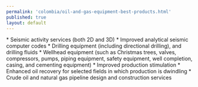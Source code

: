 ```yaml
--- 
permalink: 'colombia/oil-and-gas-equipment-best-products.html' 
published: true 
layout: default
---
```

<div id="oil-and-gas-equipment-best-products">
* Seismic activity services (both 2D and 3D)
* Improved analytical seismic computer codes
* Drilling equipment (including directional drilling), and drilling fluids
* Wellhead equipment (such as Christmas trees, valves, compressors, pumps, piping equipment, safety equipment, well completion, casing, and cementing equipment)
* Improved production stimulation
* Enhanced oil recovery for selected fields in which production is dwindling
* Crude oil and natural gas pipeline design and construction services
</div>
